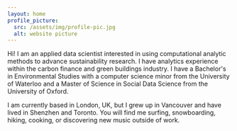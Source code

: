 ```yaml
---
layout: home
profile_picture:
  src: /assets/img/profile-pic.jpg
  alt: website picture
---
```



<p>
Hi! I am an applied data scientist interested in using computational analytic methods to advance sustainability research. I have analytics experience within the carbon finance and green buildings industry. I have a Bachelor's in Environmental Studies with a computer science minor from the University of Waterloo and a Master of Science in Social Data Science from the University of Oxford. 

  
I am currently based in London, UK, but I grew up in Vancouver and have lived in Shenzhen and Toronto. You will find me surfing, snowboarding, hiking, cooking, or discovering new music outside of work. 
</p>
